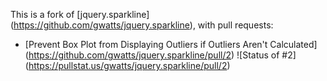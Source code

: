 This is a fork of [jquery.sparkline] (https://github.com/gwatts/jquery.sparkline), with pull requests:

* [Prevent Box Plot from Displaying Outliers if Outliers Aren't Calculated] (https://github.com/gwatts/jquery.sparkline/pull/2) ![Status of #2] (https://pullstat.us/gwatts/jquery.sparkline/pull/2)

